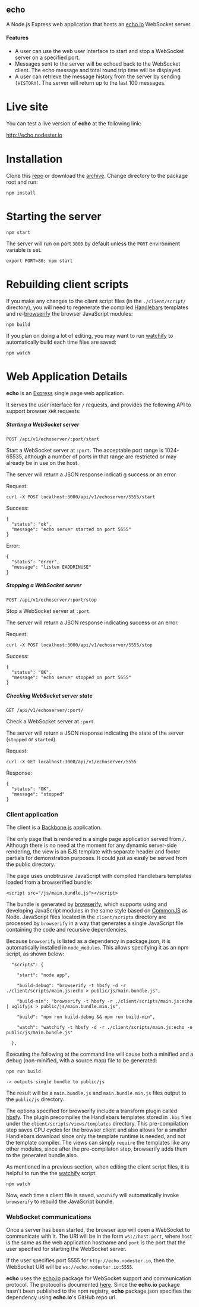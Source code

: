 echo
----

A Node.js Express web application that hosts an [echo.io](https://github.com/tonypujals/echo.io) WebSocket server.

#### Features

 * A user can use the web user interface to start and stop a WebSocket server on a specified port.
 * Messages sent to the server will be echoed back to the WebSocket client. The echo message and total round trip time will be displayed.
 * A user can retrieve the message history from the server by sending `[HISTORY]`. The server will return up to the last 100 messages.


Live site
=========

You can test a live version of **echo** at the following link:

http://echo.nodester.io




Installation
============

Clone this [repo](https://github.com/tonypujals/echo.git) or download the [archive](https://github.com/tonypujals/echo/archive/master.zip). Change directory to the package root and run:

    npm install


Starting the server
===================

    npm start
    
The server will run on port `3000` by default unless the `PORT` environment variable is set.

    export PORT=80; npm start


Rebuilding client scripts
=========================

If you make any changes to the client script files (in the `./client/script/` directory), you will need to regenerate the compiled [Handlebars](http://handlebarsjs.com/) templates and re-[browserify](http://browserify.org/) the browser JavaScript modules:

    npm build

If you plan on doing a lot of editing, you may want to run [watchify](https://github.com/substack/watchify) to automatically build each time files are saved:

    npm watch

Web Application Details
=======================

**echo** is an [Express](http://expressjs.com/) single page web application.

It serves the user interface for `/` requests, and provides the following API to support browser `XHR` requests:

##### Starting a WebSocket server

`POST /api/v1/echoserver/:port/start`

Start a WebSocket server at `:port`. The acceptable port range is 1024-65535, although a number of ports in that range are restricted or may already be in use on the host.

The server will return a JSON response indicati g success or an error.

Request:

    curl -X POST localhost:3000/api/v1/echoserver/5555/start

Success:

```
{
  "status": "ok",
  "message": "echo server started on port 5555"
}
```

Error:

```
{
  "status": "error",
  "message": "listen EADDRINUSE"
}
```

##### Stopping a WebSocket server

`POST /api/v1/echoserver/:port/stop`

Stop a WebSocket server at `:port`.

The server will return a JSON response indicating success or an error.

Request:

    curl -X POST localhost:3000/api/v1/echoserver/5555/stop

Success:

```
{
  "status": "OK",
  "message": "echo server stopped on port 5555"
}
```

##### Checking WebSocket server state

`GET /api/v1/echoserver/:port/`

Check a WebSocket server at `:port`.

The server will return a JSON response indicating the state of the server (`stopped` or `started`).

Request:

    curl -X GET localhost:3000/api/v1/echoserver/5555

Response:

```
{
  "status": "OK",
  "message": "stopped"
}
```

### Client application

The client is a [Backbone.js](http://backbonejs.org/) application.

The only page that is rendered is a single page application served from `/`. Although there is no need at the moment for any dynamic server-side rendering, the view is an EJS template with separate header and footer partials for demonstration purposes. It could just as easily be served from the public directory.

The page uses unobtrusive JavaScript with compiled Handlebars templates loaded from a browserified bundle:

    <script src="/js/main.bundle.js"></script>

The bundle is generated by [browserify](http://browserify.org/), which supports using and developing JavaScript modules in the same style based on [CommonJS](http://wiki.commonjs.org/wiki/CommonJS) as Node. JavaScript files located in the `client/scripts` directory are processed by `browserify` in a way that generates a single JavaScript file containing the code and recursive dependencies.

Because `browserify` is listed as a dependency in package.json, it is automatically installed in `node_modules`. This allows specifying it as an npm script, as shown below:

```
  "scripts": {
  
    "start": "node app",
    
    "build-debug": "browserify -t hbsfy -d -r ./client/scripts/main.js:echo > public/js/main.bundle.js",
    
    "build-min": "browserify -t hbsfy -r ./client/scripts/main.js:echo | uglifyjs > public/js/main.bundle.min.js",
    
    "build": "npm run build-debug && npm run build-min",
    
    "watch": "watchify -t hbsfy -d -r ./client/scripts/main.js:echo -o public/js/main.bundle.js"
    
  },
```

Executing the following at the command line will cause both a minified and a debug (non-minified, with a source map) file to be generated:

    npm run build
    
    -> outputs single bundle to public/js

The result will be a `main.bundle.js` and `main.bundle.min.js` files output to the `public/js` directory.

The options specified for browserify include a transform plugin called [hbsfy](https://www.npmjs.org/package/hbsfy). The plugin precompiles the Handlebars templates stored in `.hbs` files under the `client/scripts/views/templates` directory. This pre-compilation step saves CPU cycles for the browser client and also allows for a smaller Handlebars download since only the template runtime is needed, and not the template compiler. The views can simply `require` the templates like any other modules, since after the pre-compilaton step, browserify adds them to the generated bundle also.

As mentioned in a previous section, when editing the client script files, it is helpful to run the the [watchify](https://github.com/substack/watchify) script:

    npm watch

Now, each time a client file is saved, `watchify` will automatically invoke `browserify` to rebuild the JavaScript bundle.


### WebSocket communications

Once a server has been started, the browser app will open a WebSocket to communicate with it. The URI will be in the form `ws://host:port`, where `host` is the same as the web application hostname and `port` is the port that the user specified for starting the WebSocket server.

If the user specifies port 5555 for `http://echo.nodester.io`, then the WebSocket URI will be `ws://echo.nodester.io:5555`.

**echo** uses the [echo.io](https://github.com/tonypujals/echo.io) package for WebSocket support and communication protocol. The protocol is documented [here](https://github.com/tonypujals/echo.io#protocol). Since the **echo.io** package hasn't been published to the npm registry, **echo** package.json specifies the dependency using **echo.io**'s GitHub repo url.



